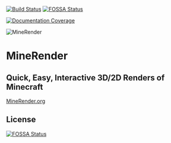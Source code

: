 [![Build Status](https://travis-ci.org/InventivetalentDev/MineRender.svg?branch=master)](https://travis-ci.org/InventivetalentDev/MineRender) [![FOSSA Status](https://app.fossa.com/api/projects/git%2Bgithub.com%2FInventivetalentDev%2FMineRender.svg?type=shield)](https://app.fossa.com/projects/git%2Bgithub.com%2FInventivetalentDev%2FMineRender?ref=badge_shield)

[![Documentation Coverage](https://docs.minerender.org/badge.svg)](https://docs.minerender.org)


![MineRender](https://minerender.org/img/minerender-x128.png)

# MineRender
## Quick, Easy, Interactive 3D/2D Renders of Minecraft


[MineRender.org](https://minerender.org/)


## License
[![FOSSA Status](https://app.fossa.com/api/projects/git%2Bgithub.com%2FInventivetalentDev%2FMineRender.svg?type=large)](https://app.fossa.com/projects/git%2Bgithub.com%2FInventivetalentDev%2FMineRender?ref=badge_large)